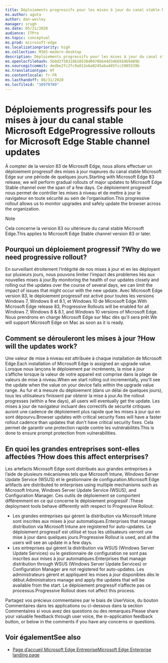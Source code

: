 ```yaml
---
title: Déploiements progressifs pour les mises à jour du canal stable Microsoft Edge
ms.author: aguta
author: dan-wesley
manager: srugh
ms.date: 05/21/2020
audience: ITPro
ms.topic: conceptual
ms.prod: microsoft-edge
ms.localizationpriority: high
ms.collection: M365-modern-desktop
description: Déploiements progressifs pour les mises à jour du canal stable Microsoft Edge
ms.openlocfilehash: 5b0d2f58318b10538d0470b644d346b5b9b9489b
ms.sourcegitcommit: 4edbe2fc2fc9a013e6a0245aba485fcc5905539b
ms.translationtype: HT
ms.contentlocale: fr-FR
ms.lasthandoff: 08/31/2020
ms.locfileid: "10979780"
---
```

# <span data-ttu-id="6e989-103">Déploiements progressifs pour les mises à jour du canal stable Microsoft Edge</span><span class="sxs-lookup"><span data-stu-id="6e989-103">Progressive rollouts for Microsoft Edge Stable channel updates</span></span>

<span data-ttu-id="6e989-104">À compter de la version 83 de Microsoft Edge, nous allons effectuer un déploiement progressif des mises à jour majeures du canal stable Microsoft Edge sur une période de quelques jours.</span><span class="sxs-lookup"><span data-stu-id="6e989-104">Starting with Microsoft Edge 83 release, we will perform gradual rollouts of major updates to Microsoft Edge Stable channel over the span of a few days.</span></span> <span data-ttu-id="6e989-105">Ce déploiement progressif nous permet de contrôler les mises à niveau et de mettre à jour le navigateur en toute sécurité au sein de l’organisation.</span><span class="sxs-lookup"><span data-stu-id="6e989-105">This progressive rollout allows us to monitor upgrades and safely update the browser across the organization.</span></span>

> [!NOTE]
> <span data-ttu-id="6e989-106">Cela concerne la version 83 ou ultérieure du canal stable Microsoft Edge.</span><span class="sxs-lookup"><span data-stu-id="6e989-106">This applies to Microsoft Edge Stable channel version 83 or later.</span></span>

## <span data-ttu-id="6e989-107">Pourquoi un déploiement progressif ?</span><span class="sxs-lookup"><span data-stu-id="6e989-107">Why do we need progressive rollout?</span></span>

<span data-ttu-id="6e989-108">En surveillant étroitement l’intégrité de nos mises à jour et en les déployant sur plusieurs jours, nous pouvons limiter l’impact des problèmes liés aux nouvelles mises à jour.</span><span class="sxs-lookup"><span data-stu-id="6e989-108">By monitoring the health of our updates closely and rolling out the updates over the course of several days, we can limit the impact of issues that might occur with the new update.</span></span> <span data-ttu-id="6e989-109">Avec Microsoft Edge version 83, le déploiement progressif est activé pour toutes les versions Windows 7, Windows 8 et 8.1, et Windows 10 de Microsoft Edge.</span><span class="sxs-lookup"><span data-stu-id="6e989-109">With Microsoft Edge release 83, Progressive Rollouts will be enabled for all Windows 7, Windows 8 & 8.1, and Windows 10 versions of Microsoft Edge.</span></span> <span data-ttu-id="6e989-110">Nous prendrons en charge Microsoft Edge sur Mac dès qu’il sera prêt.</span><span class="sxs-lookup"><span data-stu-id="6e989-110">We will support Microsoft Edge on Mac as soon as it is ready.</span></span>

## <span data-ttu-id="6e989-111">Comment se dérouleront les mises à jour ?</span><span class="sxs-lookup"><span data-stu-id="6e989-111">How will the updates work?</span></span>

<span data-ttu-id="6e989-112">Une valeur de mise à niveau est attribuée à chaque installation de Microsoft Edge.</span><span class="sxs-lookup"><span data-stu-id="6e989-112">Each installation of Microsoft Edge is assigned an upgrade value.</span></span> <span data-ttu-id="6e989-113">Lorsque nous lançons le déploiement par incréments, la mise à jour s’affiche lorsque la valeur de votre appareil est comprise dans la plage de valeurs de mise à niveau.</span><span class="sxs-lookup"><span data-stu-id="6e989-113">When we start rolling out incrementally, you'll see the update when the value on your device falls within the upgrade value range.</span></span> <span data-ttu-id="6e989-114">Au fur et à mesure du déploiement (dans un délai de quelques jours), tous les utilisateurs finissent par obtenir la mise à jour.</span><span class="sxs-lookup"><span data-stu-id="6e989-114">As the rollout progresses (within a few days), all users will eventually get the update.</span></span> <span data-ttu-id="6e989-115">Les mises à jour de navigateur incluant des correctifs de sécurité critiques auront une cadence de déploiement plus rapide que les mises à jour qui en sont dépourvu.</span><span class="sxs-lookup"><span data-stu-id="6e989-115">Browser updates with critical security fixes will have a faster rollout cadence than updates that don't have critical security fixes.</span></span> <span data-ttu-id="6e989-116">Cela permet de garantir une protection rapide contre les vulnérabilités.</span><span class="sxs-lookup"><span data-stu-id="6e989-116">This is done to ensure prompt protection from vulnerabilities.</span></span>

## <span data-ttu-id="6e989-117">En quoi les grandes entreprises sont-elles affectées ?</span><span class="sxs-lookup"><span data-stu-id="6e989-117">How does this affect enterprises?</span></span>

<span data-ttu-id="6e989-118">Les artefacts Microsoft Edge sont distribués aux grandes entreprises à l’aide de plusieurs mécanismes tels que Microsoft Intune, Windows Server Update Service (WSUS) et le gestionnaire de configuration.</span><span class="sxs-lookup"><span data-stu-id="6e989-118">Microsoft Edge artifacts are distributed to enterprises using multiple mechanisms such as Microsoft Intune, Windows Server Update Service (WSUS), and Configuration Manager.</span></span> <span data-ttu-id="6e989-119">Ces outils de déploiement se comportent différemment en ce qui concerne le déploiement progressif :</span><span class="sxs-lookup"><span data-stu-id="6e989-119">These deployment tools behave differently with respect to Progressive Rollout:</span></span>

- <span data-ttu-id="6e989-120">Les grandes entreprises qui gèrent la distribution via Microsoft Intune sont inscrites aux mises à jour automatiques.</span><span class="sxs-lookup"><span data-stu-id="6e989-120">Enterprises that manage distribution via Microsoft Intune are registered for auto-updates.</span></span> <span data-ttu-id="6e989-121">Le déploiement progressif est utilisé et tous les utilisateurs verront une mise à jour dans quelques jours.</span><span class="sxs-lookup"><span data-stu-id="6e989-121">Progressive Rollout is used, and all the users will see an update in a few days.</span></span>
- <span data-ttu-id="6e989-122">Les entreprises qui gèrent la distribution via WSUS (Windows Server Update Services) ou le gestionnaire de configuration ne sont pas inscrites aux mises à jour automatiques.</span><span class="sxs-lookup"><span data-stu-id="6e989-122">Enterprises that manage distribution through WSUS (Windows Server Update Services) or Configuration Manager are not registered for auto-updates.</span></span> <span data-ttu-id="6e989-123">Les administrateurs gèrent et appliquent les mises à jour disponibles dès le début.</span><span class="sxs-lookup"><span data-stu-id="6e989-123">Administrators manage and apply the updates that will be available from the start.</span></span> <span data-ttu-id="6e989-124">Le déploiement progressif n’affecte pas ce processus.</span><span class="sxs-lookup"><span data-stu-id="6e989-124">Progressive Rollout does not affect this process.</span></span>

<span data-ttu-id="6e989-125">Partagez vos précieux commentaires par le biais de UserVoice, du bouton Commentaires dans les applications ou ci-dessous dans la section Commentaires si vous avez des questions ou des remarques.</span><span class="sxs-lookup"><span data-stu-id="6e989-125">Please share your valuable feedback through user voice, the in-application feedback button, or below in the comments if you have any concerns or questions.</span></span>

## <span data-ttu-id="6e989-126">Voir également</span><span class="sxs-lookup"><span data-stu-id="6e989-126">See also</span></span>

- [<span data-ttu-id="6e989-127">Page d’accueil Microsoft Edge Entreprise</span><span class="sxs-lookup"><span data-stu-id="6e989-127">Microsoft Edge Enterprise landing page</span></span>](https://aka.ms/EdgeEnterprise)
